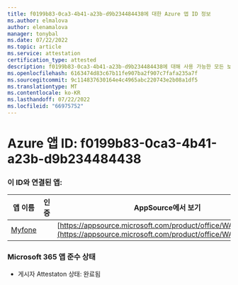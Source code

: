 ```yaml
---
title: f0199b83-0ca3-4b41-a23b-d9b234484438에 대한 Azure 앱 ID 정보
ms.author: elmalova
author: elenamalova
manager: tonybal
ms.date: 07/22/2022
ms.topic: article
ms.service: attestation
certification_type: attested
description: f0199b83-0ca3-4b41-a23b-d9b234484438에 대해 사용 가능한 모든 보안 및 규정 준수 정보입니다.
ms.openlocfilehash: 6163474d83c67b11fe907ba2f907c7fafa235a7f
ms.sourcegitcommit: 9c114837630164e4c4965abc220743e2b08a1df5
ms.translationtype: MT
ms.contentlocale: ko-KR
ms.lasthandoff: 07/22/2022
ms.locfileid: "66975752"
---
```

# <a name="azure-app-id-f0199b83-0ca3-4b41-a23b-d9b234484438"></a>Azure 앱 ID: f0199b83-0ca3-4b41-a23b-d9b234484438


### <a name="apps-associated-with-this-id"></a>이 ID와 연결된 앱:
| **앱 이름** | **인증** | **AppSource에서 보기** |
|--------------|---------------|-----------------------|
| [Myfone](../forward/WA200000716.md) |  | [https://appsource.microsoft.com/product/office/WA200000716](https://appsource.microsoft.com/product/office/WA200000716) |

### <a name="microsoft-365-app-compliance-status"></a>Microsoft 365 앱 준수 상태
- 게시자 Attestaton 상태: 완료됨
